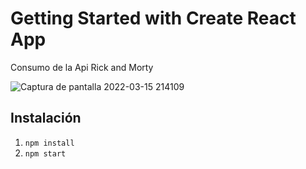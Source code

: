 # Getting Started with Create React App

Consumo de la Api Rick and Morty

![Captura de pantalla 2022-03-15 214109](https://user-images.githubusercontent.com/84721313/158506052-d19c870b-4922-4cb8-a5e8-61a21e85b4c4.png)


## Instalación

1. `npm install`
2. `npm start`
